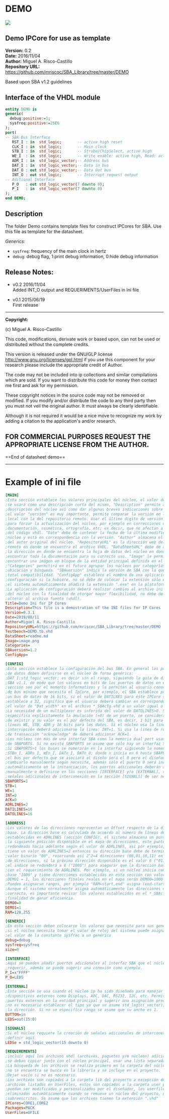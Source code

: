 DEMO
====
![](image.png)   

Demo IPCore for use as template
-------------------------------

**Version:** 0.2  
**Date:** 2016/11/04  
**Author:** Miguel A. Risco-Castillo  
**Repository URL:** <https://github.com/mriscoc/SBA_Library/tree/master/DEMO>  

Based upon SBA v1.2 guidelines

Interface of the VHDL module
----------------------------

```vhdl
entity DEMO is
generic(
  debug:positive:=1;
  sysfreq:positive:=25E6
);
port(
-- SBA Bus Interface
   RST_I : in  std_logic;       -- active high reset
   CLK_I : in  std_logic;       -- Main clock
   STB_I : in  std_logic;       -- Strobe/ChipSelect, active high
   WE_I  : in  std_logic;       -- Write enable: active high, Read: active low
   ADR_I : in  std_logic_vector;-- Address bus
   DAT_I : in  std_logic_vector;-- Data in bus
   DAT_O : out std_logic_vector;-- Data Out bus
   INT_O : out std_logic;       -- Interrupt request output
-- Aditional Interface
   P_O   : out std_logic_vector(7 downto 0);
   P_I   : in  std_logic_vector(7 downto 0)
);
end DEMO;
```
Description
-----------
The folder Demo contains template files for construct IPCores for SBA. Use this
file as template for the datasheet.


*Generics:*  
- `sysfreq`: frequency of the main clock in hertz
- `debug`: debug flag, 1:print debug information, 0:hide debug information
  

Release Notes:
--------------

- v0.2 2016/11/04  
  Added INT_O output and REQUERIMENTS/UserFiles in Ini file

- v0.1 2015/06/19  
  First release

--------------------------------------------------------------------------------
 **Copyright:**  

 (c) Miguel A. Risco-Castillo  

 This code, modifications, derivate work or based upon, can not be used or
 distributed without the complete credits.

 This version is released under the GNU/GLP license
 http://www.gnu.org/licenses/gpl.html
 if you use this component for your research please include the appropriate
 credit of Author.

 The code may not be included into ip collections and similar compilations
 which are sold. If you want to distribute this code for money then contact me
 first and ask for my permission.

 These copyright notices in the source code may not be removed or modified.
 If you modify and/or distribute the code to any third party then you must not
 veil the original author. It must always be clearly identifiable.

 Although it is not required it would be a nice move to recognize my work by
 adding a citation to the application's and/or research.

 FOR COMMERCIAL PURPOSES REQUEST THE APPROPRIATE LICENSE FROM THE AUTHOR.
--------------------------------------------------------------------------------
  
==End of datasheet demo==  
  
--------------------------------------------------------------------------------
  
  
Example of ini file
===================

```ini
[MAIN]
;Esta sección establece los valores principales del núcleo, el valor de "Title"
;se usará como una descripción corta del mismo, "Description" permite ampliar la
;descripción del núcleo así como dar algunas breves indicaciones sobre su uso
;el valor "version" es muy importante, permite comparar la versión en la librería
;local con la del repositorio remoto. Usar el último digito de versión exclusivamente
;para forzar la actualización del núcleo, por ejemplo en correcciones de
;documentación, cosmética, ortografía, etc; es decir, que no afectan a la funcionalidad
;del código vhdl. "Date" debe de contener la fecha de la última modificación del
;núcleo y está en correspondencia con la versión. "Author" almacena el nombre
;del autor original del núcleo. "RepositoryURL" es la dirección web del repositorio
;remoto en donde se encuentra el archivo VHDL. "DataSheetURL" debe de apuntar hacia
;la dirección en donde se encuentra la hoja de datos del núcleo en donde se debe
;encontrar toda la documentación para su correcto uso. "Image" le permite al sistema
;encontrar una imágen en bloque de la entidad principal definida en el núcleo.
;"Categories" permitirá en el futuro agrupar los núcleos por categoríás para una mejor
;ubicación y búsqueda. "SBAversion" indica la versión de SBA con la que se asegura
;total compatibilidad. "ConfigApp" establece el nombre de una aplicación de
;configuración si la hubiere, no se debe de colocar la extensión sólo el nombre
;el sistema automáticamente añadirá la extensión ".exe" en la plataforma Windows.
;La aplicación de configuración deberá realizar cambios al archivo ini propio
;del núcleo con la finalidad de otorgar mayor flexibilidad, no debe de
;alterar al archivo fuente (vhdl).
Title=Demo Ini for IP Cores
Description=This file is a demostration of the INI files for IP Cores
Version=0.3.1
Date=2019/08/11
Author=Miguel A. Risco-Castillo
RepositoryURL=https://github.com/mriscoc/SBA_Library/tree/master/DEMO
Testbench=DEMO.tb.vhd
DataSheet=readme.md
Image=image.png
Categories= 
SBAversion=1.2
ConfigApp=

[CONFIG]
;Esta sección establece la configuración del bus SBA. En general los puertos
;de datos deben definirse en el núcleo de forma genérica:
;DAT_I:std_logic_vector; es decir sin el rango, siguiendo la guía de diseño del 
;SBA v1.1, de modo que los valores en bits de los puertos de datos en esta
;sección son por el momento informativos y le permiten al usuario conocer el ancho
;de bus mínimo que necesita el IpCore, por ejemplo, el SBA establece por defecto
;un bus de datos de 16 bits, si el valor de DATILNES para éste IPCore se
;establece a 32, significa que el usuario deberá cambiar en correspondencia
;el valor de "Dat_width" en el archivo *_SBAcfg.vhd a un valor igual o mayor a 32.
;La necesidad de un multiplexor es inferida del valor de DATOLINES>0. Si no se
;especifica explícitamente la anulación (=0) de un puerto, se considera que debe
;de existir y su valor es el por defecto del SBA, es decir, 1 bit para las
;líneas WE, STB, ADR y 16 bits para los datos. Si el núcleo usa la linea de
;interrupción deberá adicionarse la línea: INT=1. Si usa la linea de reconocimiento
;de transacción "acknowledge" de deberá adicionar ACK=1.
;Los núcleos con más de una interfaz SBA como la memoria dual port usan el valor
;de SBAPORTS. Si no existe SBAPORTS se asume que sólo hay un interfaz SBA.
;Si SBAPORTS>1 los buses se numerarán en la interfaz siguiendo la nomenclatura:
;STBn_I, ADRn_I, WEn_I, DATn_I, DATn_O; donde n inicia en 0 hasta SBAPORTS-1
;el bus por defecto que se asociará al diseño será el 0 pero el diseñador puede
;cambiarlo manualmente según necesite, además sólo el puerto 0 será incluído
;automáticamente en la instanciación, los puertos adicionales deberán agregarse
;manualmente o definirse en las secciones [INTERFACE] y/o [EXTERNAL], creando las
;señales adicionales de interconexión en la sección [SIGNALS] de ser necesario.
SBAPORTS=1
STB=1
WE=1
INT=0
ACK=0
ADRLINES=2
DATILINES=16
DATOLINES=16

[ADDRESS]
;Los valores de las direcciones representan un Offset respecto de la dirección
;base. La dirección base es calculada de acuerdo al número de líneas de dirección
;establecidas en ADRLINES (sección CONFIG), el sistema almacena un puntero hacia
;la siguiente posición disponible en el mapa de direcciones, este puntero es
;redondeado hacia adelante según el valor de ADRLINES, así por ejemplo, si el núcleo
;tiene un valor de ADRLINES=2 entonces su dirección base debe de terminar en el
;valor binario "00", reservando así 2^2=4 direcciones (00,01,10,11) en el mapa
;de direcciones, si la próxima dirección disponible es el valor 6 ("0110")
;el indice se redonderá a 8 ("1000") para asegurar que la dirección base cumpla
;con el requerimiento de ADRLINES. Por ejemplo, si un núcleo inicia con la dirección
;base "1000" y tiene direcciones establecidas en esta sección con valores DEMO0 = 0 y
;DEMO1 = 1, las direcciones finales reales en el mapa serán DEMO0=1000 y DEMO1=1001.
;Pueden asignarse rangos, por ejemplo "RAM=start,end" asigna (end-start+1) posiciones. 
;Aunque el sistema normalmente asigna automáticamente las direcciones de forma
;correcta, es importante revisar los valores establecidos en el *_SBAcfg.vhd con la
;finalidad de ganar eficiencia.
DEMO0=0
DEMO1=1
RAM=128,255

[GENERIC]
;En esta sección deben colocarse los valores que necesita para sus genéricos
;si el núcleo necesita tomar el valor de reloj del sistema puede asignar
;el valor de la constante sysfrec a un genérico
debug=debug
sysfreq=sysfreq
size=8

[INTERFACE]
;Aquí se pueden añadir puertos adicionales al interfaz SBA que el núcleo pueda
;requerir, además se puede sugerir una conexión como ejemplo.
P_I=x"FFFF"
P_O=LEDS

[EXTERNAL]
;Esta sección se usa cuando el núcleo ip ha sido diseñado para manejar
;dispositivos externos como Displays, ADC, DAC, RS232, I2C, etc. Permite definir
;puertos externos en la entidad principal y sugerir una asignación predeterminada.
;no es necesario establecer el tipo ya que se asume std_logic(_vector), pero si
;la dirección. Si no se especifíca rango se asume que su ancho es 1.
BUTTON=in
LEDS=out(15:0)

[SIGNALS]
;Si el núcleo requiere la creación de señales adicionales de interconexión se pueden
;definir aquí
LEDSe = std_logic_vector(15 downto 0)

[REQUIREMENTS]
;incluír aquí los archivos vhdl (archivos, paquetes y/o núcleos) adicionales que
;se deban copiar junto con el núcleo principal, usar una lista separada por comas.
;La búsqueda de los archivos se realiza primero en la carpeta del núcleo, si
;no se encuentra se busca en la librería y se incluye en el proyecto.
;Dejar vacío si no es necesario.
;Los archivos son copiados a la carpeta lib del proyecto a excepción de los
;archivos listados en UserFiles, estos son copiados a la carpeta user para que
;puedan ser modificados y personalizados por el diseñador, los userfiles no son
;eliminados automáticamente cuando se remueve un núcleo del proyecto, ni son
;sobreescritos. Se asume que los archivos tienen la extensión ".vhd"
IPCores=CORE1,CORE2
Packages=PACK
UserFiles=UFILE
```
